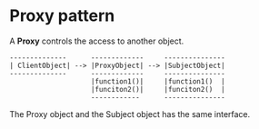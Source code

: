 # Proxy pattern

A **Proxy** controls the access to another object.

    --------------      -------------     ---------------
    | ClientObject| --> |ProxyObject| --> |SubjectObject|
    --------------      -------------     ---------------
                        |function1()|     |function1()  |
                        |funciton2()|     |funciton2()  |
                        ------------      ---------------

The Proxy object and the Subject object has the same interface.
